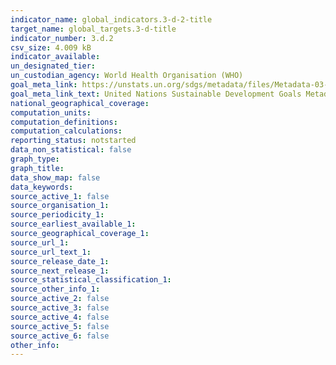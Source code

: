 ```yaml
---
indicator_name: global_indicators.3-d-2-title
target_name: global_targets.3-d-title
indicator_number: 3.d.2
csv_size: 4.009 kB
indicator_available: 
un_designated_tier: 
un_custodian_agency: World Health Organisation (WHO)
goal_meta_link: https://unstats.un.org/sdgs/metadata/files/Metadata-03-0D-02.pdf
goal_meta_link_text: United Nations Sustainable Development Goals Metadata (PDF)
national_geographical_coverage: 
computation_units: 
computation_definitions: 
computation_calculations: 
reporting_status: notstarted
data_non_statistical: false
graph_type: 
graph_title: 
data_show_map: false
data_keywords: 
source_active_1: false
source_organisation_1: 
source_periodicity_1: 
source_earliest_available_1: 
source_geographical_coverage_1: 
source_url_1:
source_url_text_1: 
source_release_date_1: 
source_next_release_1: 
source_statistical_classification_1: 
source_other_info_1: 
source_active_2: false
source_active_3: false
source_active_4: false
source_active_5: false
source_active_6: false
other_info: 
---
```

